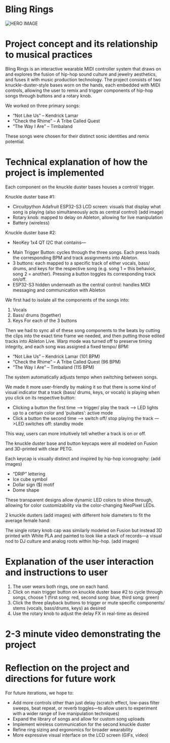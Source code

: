 # Bling Rings
![HERO IMAGE](https://github.com/user-attachments/assets/da000c84-6a02-40bd-bede-6b5361a7c383)

# Project concept and its relationship to musical practices
Bling Rings is an interactive wearable MIDI controller system that draws on and explores the fusion of hip-hop sound culture and jewelry aesthetics, and fuses it with music production technology. The project consists of two knuckle-duster-style bases worn on the hands, each embedded with MIDI controls, allowing the user to remix and trigger components of hip-hop songs through buttons and a rotary knob.

We worked on three primary songs:
* “Not Like Us” – Kendrick Lamar
* “Check the Rhime” – A Tribe Called Quest
* “The Way I Are” – Timbaland
  
These songs were chosen for their distinct sonic identities and remix potential.

# Technical explanation of how the project is implemented
Each component on the knuckle duster bases houses a control/ trigger.

Knuckle duster base #1:
* Circuitpython Adafruit ESP32-S3 LCD screen: visuals that display what song is playing (also simultaneously acts as central control)
(add image)
* Rotary knob: mapped to delay on Ableton, allowing for live manipulation
* Battery (wireless)

Knuckle duster base #2:
- NeoKey 1x4 QT I2C that contains— 
* Main Trigger Button: cycles through the three songs. Each press loads the corresponding BPM and track assignments into Ableton.
* 3 buttons: each mapped to a specific track of either vocals, bass/ drums, and keys for the respective song (e.g. song 1 = this behavior, song 2 = another). Pressing a button toggles its corresponding track on/off.
* ESP32-S3 hidden underneath as the central control: handles MIDI messaging and communication with Ableton

We first had to isolate all the components of the songs into:
1. Vocals
2. Bass/ drums (together)
3. Keys
For each of the 3 buttons

Then we had to sync all of these song components to the beats by cutting the clips into the exact time frame we needed, and then putting those edited tracks into Ableton Live. Warp mode was turned off to preserve timing integrity, and each song was assigned a fixed tempo/ BPM:
* “Not Like Us” – Kendrick Lamar (101 BPM)
* “Check the Rhime” – A Tribe Called Quest (96 BPM)
* “The Way I Are” – Timbaland (115 BPM)

 The system automatically adjusts tempo when switching between songs.

We made it more user-friendly by making it so that there is some kind of visual indicator that a track (bass/ drums, keys, or vocals) is playing when you click on its respective button:
- Clicking a button the first time —> trigger/ play the track —> LED lights up to a certain color and ‘pulsates’: active mode
- Click a button the second time —> switch off/ stop playing the track —>LED switches off: standby mode

This way, users can more intuitively tell whether a track is on or off.

The knuckle duster base and button keycaps were all modeled on Fusion and 3D-printed with clear PETG. 

Each keycap is visually distinct and inspired by hip-hop iconography: (add images)
- “DRIP” lettering
- Ice cube symbol
- Dollar sign ($) motif
- Dome shape

These transparent designs allow dynamic LED colors to shine through, allowing for color customizability via the color-changing NeoPixel LEDs.

2 knuckle dusters (add images) with different hole diameters to fit the average female hand:

The single rotary knob cap was similarly modeled on Fusion but instead 3D printed with White PLA and painted to look like a stack of records—a visual nod to DJ culture and analog roots within hip-hop. (add images)

# Explanation of the user interaction and instructions to user
1. The user wears both rings, one on each hand.
2. Click on main trigger button on knuckle duster base #2 to cycle through songs, choose 1 (first song: red, second song: blue, third song: green)
3. Click the three playback buttons to trigger or mute specific components/ stems (vocals, bass/drums, keys) as desired
4. Use the rotary knob to adjust the delay FX in real-time as desired

# 2-3 minute video demonstrating the project

# Reflection on the project and directions for future work
For future iterations, we hope to:
- Add more controls other than just delay (scratch effect, low-pass filter sweeps, beat repeat, or reverb toggles—to allow users to experiment with a wider range of live manipulation techniques)
- Expand the library of songs and allow for custom song uploads
- Implement wireless communication for the second knuckle duster
- Refine ring sizing and ergonomics for broader wearability
- More expressive visual interface on the LCD screen (GIFs, video)
